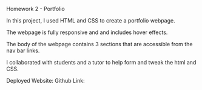 Homework 2 - Portfolio

In this project, I used HTML and CSS to create a portfolio webpage.

The webpage is fully responsive and and includes hover effects.

The body of the webpage contains 3 sections that are accessible from the nav bar links.

I collaborated with students and a tutor to help form and tweak the html and CSS.

Deployed Website:
Github Link:

